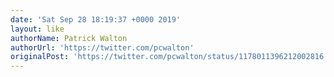 ```yaml
---
date: 'Sat Sep 28 18:19:37 +0000 2019'
layout: like
authorName: Patrick Walton
authorUrl: 'https://twitter.com/pcwalton'
originalPost: 'https://twitter.com/pcwalton/status/1178011396212002816'
---
```

